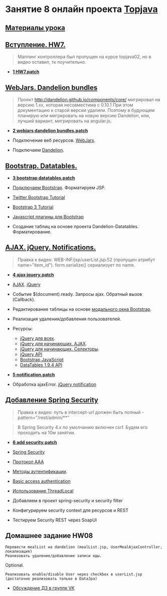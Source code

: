 # Занятие 8 онлайн проекта <a href="http://javawebinar.ru/topjava/">Topjava</a>

## <a href="https://drive.google.com/open?id=0B9Ye2auQ_NsFfkpMd2UyWjBsc2JsSE4tRDFkU3BvMktFQkhUN1J6VExxSUUzOHlSR0RhNm8">Материалы урока</a>

## <a href="https://drive.google.com/open?id=0B9Ye2auQ_NsFVUFIeHVZdHNRUU0">Вступление. HW7.</a>
> Маппинг контроллера был пропущен на курсе topjava02, но в видео оставил, тк поучительно.

-  **<a href="https://drive.google.com/open?id=0B9Ye2auQ_NsFWDRoLWYxVGEzZDQ">1 HW7.patch</a>**


##  <a href="https://drive.google.com/open?id=0B9Ye2auQ_NsFZ2lmZjRsdFdIYlE">WebJars. Dandelion bundles</a>
>  Проект http://dandelion.github.io/components/core/ мигрировал на версию 1.xx, которая несовместима с 0.10.1
>  При этом документацию к старой версии удалили. Поэтому в будующем планирую или мигрировать на новую версию Dandelion,
>  или, лучший вариант, мигрировать на angular.js.      

-  **<a href="https://drive.google.com/open?id=0B9Ye2auQ_NsFdk1VaGR0SlVEYXM">2 webjars dandelion bundles.patch</a>**

-  Подключение веб ресурсов. <a href="http://www.webjars.org/">WebJars</a>.
-  Подключаем <a href="http://dandelion.github.io">Dandelion</a>.

##  <a href="https://drive.google.com/open?id=0B9Ye2auQ_NsFalh3bjhwZjJnZDg">Bootstrap. Datatables.</a>
-  **<a href="https://drive.google.com/open?id=0B9Ye2auQ_NsFcF9LbnItaTJvM0k">3 bootstrap datatables.patch</a>**

-  <a href="http://getbootstrap.com/getting-started/">Подключаем Bootstrap</a>. Форматируем JSP.
-  <a href="http://www.tutorialrepublic.com/twitter-bootstrap-tutorial/">Twitter Bootstrap Tutorial</a>
-  <a href="http://www.w3schools.com/bootstrap/">Bootstrap 3 Tutorial</a>
-  <a href="http://bootstrap-ru.com/203/javascript.php">Javascript плагины для Bootstrap</a>
-  Создание таблиц на основе проекта Dandelion-Datatables. Форматирование.

##  <a href="https://drive.google.com/open?id=0B9Ye2auQ_NsFX0VoMU9JYW5zN0E">AJAX. jQuery. Notifications.</a>
>  Правка к видео: WEB-INF/jsp/userList.jsp:52 (пропущен атрибут name="item_id"). 
>  form.serialize() сериализует по name.  

-  **<a href="https://drive.google.com/open?id=0B9Ye2auQ_NsFbDhfdURJbDBQV28">4 ajax jquery.patch</a>**

-  <a href="https://ru.wikipedia.org/wiki/AJAX">AJAX</a>. <a href="https://ru.wikipedia.org/wiki/JQuery">jQuery</a>
-  Событие $(document).ready. Запросы ajax. Обратный вызов (Callback).
-  Редактирование таблицы на основе <a href="http://getbootstrap.com/javascript/#modals">модального окна Bootstrap</a>. 
-  Реализация удаления/добавления пользователей.
-  Ресурсы:
    -  <a href="http://anton.shevchuk.name/jquery/">jQuery для всех</a>.
    -  <a href="http://anton.shevchuk.name/javascript/jquery-for-beginners-ajax/">jQuery для начинающих. AJAX</a>.
    -  <a href="http://anton.shevchuk.name/javascript/jquery-for-beginners-selectors/">jQuery для начинающих. Селекторы</a>.
    -  <a href="http://api.jquery.com/">jQuery API</a>
    -  <a href="http://getbootstrap.com/javascript/">Bootstrap JavaScript</a>
    -  <a href="http://legacy.datatables.net/ref">DataTables 1.9.4 API</a>

-  **<a href="https://drive.google.com/open?id=0B9Ye2auQ_NsFSkhldmMxSUtJdnc">5 notification.patch</a>**
-  Обработка ajaxError. <a href="http://ned.im/noty/">jQuery notification</a>

##  <a href="https://drive.google.com/open?id=0B9Ye2auQ_NsFRVkzcFMwc0hrYmM">Добавление Spring Security</a>  
>  Правка к видео: путь в intercept-url должен быть полный - pattern="/rest/admin/**"

>  В Spring Security 4.x по умолчанию включен csrf. Будем его проходить на 10м занятии.  

-  **<a href="https://drive.google.com/open?id=0B9Ye2auQ_NsFZTlOTXAyX2ZCSEU">6 add security.patch</a>**

-  <a href="http://projects.spring.io/spring-security/">Spring Security</a>

-  <a href="https://ru.wikipedia.org/wiki/Протокол_AAA">Протокол AAA</a>
-  <a href="https://ru.wikipedia.org/wiki/Аутентификация_в_Интернете">Методы аутентификации</a>.
-  <a href="https://en.wikipedia.org/wiki/Basic_access_authentication">Basic access authentication</a>

-  <a href="http://articles.javatalks.ru/articles/17">Использование ThreadLocal</a>

-  Добавляем в проект spring-security и security filter
-  Конфигурируем security context для ресурсов и REST
-  Тестируем Security REST через SoapUI

## Домашнее задание HW08
    Перевести mealList на dandelion (mealList.jsp, UserMealAjaxController, локализация)
    Реализовать удаление/добавление записи еды.

Optional.

    Реализовать enable/disable User через checkbox в userList.jsp (достаточно реализовать только в DataJpa)
    
-  <a href="https://vk.com/topic-88584431_31711302">Обсуждение ДЗ в группе VK</a>
